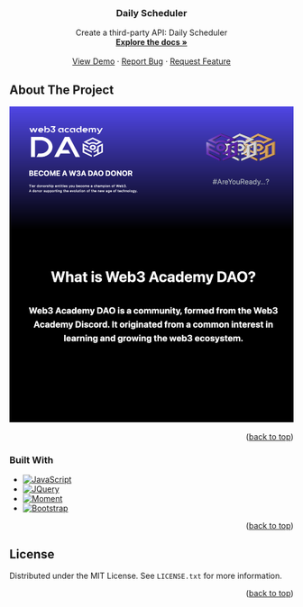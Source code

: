 <div id="top"></div>

<!-- PROJECT LOGO -->
<br />
<div align="center">

<h3 align="center">Daily Scheduler</h3>

  <p align="center">
    Create a third-party API: Daily Scheduler
    <br />
    <a href="https://github.com/Web3-Academy-DAO/w3a-nfts"><strong>Explore the docs »</strong></a>
    <br />
    <br />
    <a href="https://github.com/Web3-Academy-DAO/w3a-nfts">View Demo</a>
    ·
    <a href="https://github.com/Web3-Academy-DAO/w3a-nfts/issues">Report Bug</a>
    ·
    <a href="https://github.com/Web3-Academy-DAO/w3a-nfts/issues">Request Feature</a>
  </p>
</div>

<!-- ABOUT THE PROJECT -->
## About The Project

[![Product Name Screen Shot][product-screenshot]](https://example.com)



<p align="right">(<a href="#top">back to top</a>)</p>



### Built With

* [![JavaScript][JavaScript.js]][JavaScript-url]
* [![JQuery][JQuery.com]][JQuery-url]
* [![Moment][Moment.js]][Moment-url]
* [![Bootstrap][Bootstrap.com]][Bootstrap-url]

<p align="right">(<a href="#top">back to top</a>)</p>

<!-- LICENSE -->
## License

Distributed under the MIT License. See `LICENSE.txt` for more information.

<p align="right">(<a href="#top">back to top</a>)</p>

[product-screenshot]: /public/assets/imgs/screenshot.png
[JavaScript.js]: https://img.shields.io/badge/javascript-%23323330.svg?style=for-the-badge&logo=javascript&logoColor=%23F7DF1E
[JavaScript-url]: https://www.javascript.com/
[Bootstrap.com]: https://img.shields.io/badge/bootstrap-%23563D7C.svg?style=for-the-badge&logo=bootstrap&logoColor=white
[Bootstrap-url]: https://getbootstrap.com
[JQuery.com]: https://img.shields.io/badge/jquery-%230769AD.svg?style=for-the-badge&logo=jquery&logoColor=white
[JQuery-url]: https://jquery.com
[Moment.js]: https://img.shields.io/badge/Moment-%292929AD.svg?style=for-the-badge&logo=Moment&logoColor=white
[Moment-url]: https://momentjs.com/ 